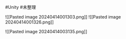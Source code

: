#Unity #未整理 

![[Pasted image 20240414001303.png]]
![[Pasted image 20240414001326.png]]

![[Pasted image 20240414003135.png]]


